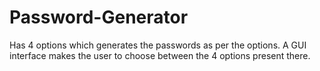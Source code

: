 # Password-Generator
Has 4 options which generates the passwords as per the options. A GUI interface makes the user to choose between the 4 options present there. 
